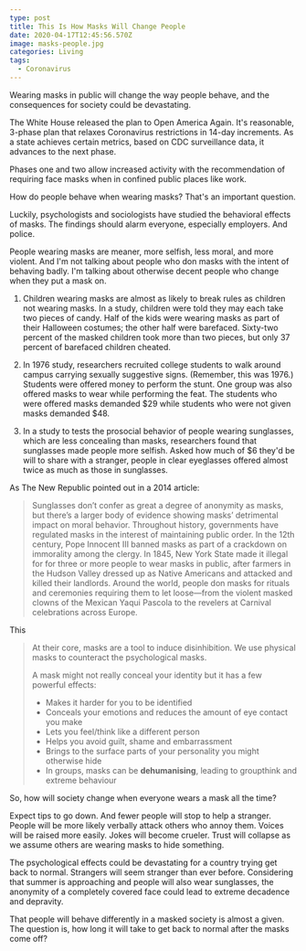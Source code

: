 ```yaml
---
type: post
title: This Is How Masks Will Change People
date: 2020-04-17T12:45:56.570Z
image: masks-people.jpg
categories: Living
tags:
  - Coronavirus
---
```

Wearing masks in public will change the way people behave, and the consequences for society could be devastating.

The White House released the plan to Open America Again. It's reasonable, 3-phase plan that relaxes Coronavirus restrictions in 14-day increments. As a state achieves certain metrics, based on CDC surveillance data, it advances to the next phase.

Phases one and two allow increased activity with the recommendation of requiring face masks when in confined public places like work. 

How do people behave when wearing masks? That's an important question. 

Luckily, psychologists and sociologists have studied the behavioral effects of masks. The findings should alarm everyone, especially employers. And police. 

People wearing masks are meaner, more selfish, less moral, and more violent. And I'm not talking about people who don masks with the intent of behaving badly. I'm talking about otherwise decent people who change when they put a mask on. 

1. Children wearing masks are almost as likely to break rules as children not wearing masks. In a study, children were told they may each take two pieces of candy. Half of the kids were wearing masks as part of their Halloween costumes; the other half were barefaced. Sixty-two percent of the masked children took more than two pieces, but only 37 percent of barefaced children cheated.

2. In 1976 study, researchers recruited college students to walk around campus carrying sexually suggestive signs. (Remember, this was 1976.) Students were offered money to perform the stunt. One group was also offered masks to wear while performing the feat. The students who were offered masks demanded $29 while students who were not given masks demanded $48. 

3. In a study to tests the prosocial behavior of people wearing sunglasses, which are less concealing than masks, researchers found that sunglasses made people more selfish. Asked how much of $6 they'd be will to share with a stranger, people in clear eyeglasses offered almost twice as much as those in sunglasses. 

As The New Republic pointed out in a 2014 article:

> Sunglasses don’t confer as great a degree of anonymity as masks, but there’s a larger body of evidence showing masks’ detrimental impact on moral behavior. Throughout history, governments have regulated masks in the interest of maintaining public order. In the 12th century, Pope Innocent III banned masks as part of a crackdown on immorality among the clergy. In 1845, New York State made it illegal for for three or more people to wear masks in public, after farmers in the Hudson Valley dressed up as Native Americans and attacked and killed their landlords. Around the world, people don masks for rituals and ceremonies requiring them to let loose—from the violent masked clowns of the Mexican Yaqui Pascola to the revelers at Carnival celebrations across Europe.

This 

> At their core, masks are a tool to induce disinhibition. We use physical masks to counteract the psychological masks.
> 
> A mask might not really conceal your identity but it has a few powerful effects:
> 
> * Makes it harder for you to be identified
> * Conceals your emotions and reduces the amount of eye contact you make
> * Lets you feel/think like a different person
> * Helps you avoid guilt, shame and embarrassment
> * Brings to the surface parts of your personality you might otherwise hide
> * In groups, masks can be **dehumanising**, leading to groupthink and extreme behaviour

So, how will society change when everyone wears a mask all the time?

Expect tips to go down. And fewer people will stop to help a stranger. People will be more likely verbally attack others who annoy them. Voices will be raised more easily. Jokes will become crueler. Trust will collapse as we assume others are wearing masks to hide something. 

The psychological effects could be devastating for a country trying get back to normal. Strangers will seem stranger than ever before. Considering that summer is approaching and people will also wear sunglasses, the anonymity of a completely covered face could lead to extreme decadence and depravity. 

That people will behave differently in a masked society is almost a given. The question is, how long it will take to get back to normal after the masks come off?

